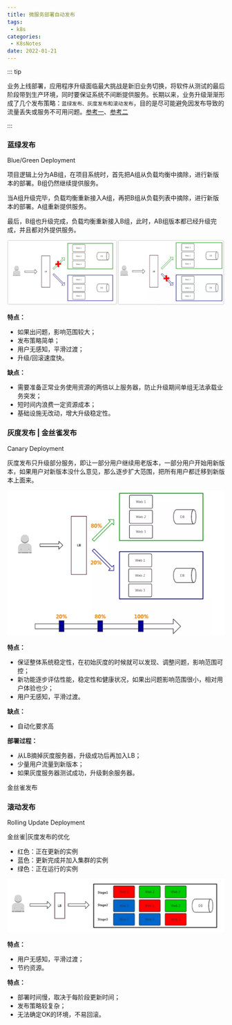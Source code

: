 ```yaml
---
title: 微服务部署自动发布
tags:
 - k8s
categories:
 - K8sNotes
date: 2022-01-21
---
```


::: tip

业务上线部署，应用程序升级面临最大挑战是新旧业务切换，将软件从测试的最后阶段带到生产环境，同时要保证系统不间断提供服务。长期以来，业务升级渐渐形成了几个发布策略：`蓝绿发布、灰度发布和滚动发布`，目的是尽可能避免因发布导致的流量丢失或服务不可用问题。[参考一](https://www.cnblogs.com/nulige/articles/10929182.html)、[参考二](https://www.jianshu.com/p/5ad1fe9ce448)

:::

<!-- more -->

### 蓝绿发布

Blue/Green Deployment

项目逻辑上分为AB组，在项目系统时，首先把A组从负载均衡中摘除，进行新版本的部署。B组仍然继续提供服务。

当A组升级完毕，负载均衡重新接入A组，再把B组从负载列表中摘除，进行新版本的部署。A组重新提供服务。

最后，B组也升级完成，负载均衡重新接入B组，此时，AB组版本都已经升级完成，并且都对外提供服务。

![image-20220121134016003](./images/image-20220121134016003.png)

**特点：**

- 如果出问题，影响范围较大；
- 发布策略简单；
- 用户无感知，平滑过渡；
- 升级/回滚速度快。

**缺点：**

- 需要准备正常业务使用资源的两倍以上服务器，防止升级期间单组无法承载业务突发；
- 短时间内浪费一定资源成本；
- 基础设施无改动，增大升级稳定性。



### 灰度发布 | 金丝雀发布

Canary Deployment

灰度发布只升级部分服务，即让一部分用户继续用老版本，一部分用户开始用新版本，如果用户对新版本没什么意见，那么逐步扩大范围，把所有用户都迁移到新版本上面来。

![image-20220121134613839](./images/image-20220121134613839.png)

**特点：**

- 保证整体系统稳定性，在初始灰度的时候就可以发现、调整问题，影响范围可控；
- 新功能逐步评估性能，稳定性和健康状况，如果出问题影响范围很小，相对用户体验也少；
- 用户无感知，平滑过渡。

**缺点：**

- 自动化要求高

**部署过程：**

- 从LB摘掉灰度服务器，升级成功后再加入LB；
- 少量用户流量到新版本；
- 如果灰度服务器测试成功，升级剩余服务器。

金丝雀发布

### 滚动发布

Rolling Update Deployment

金丝雀|灰度发布的优化

- 红色：正在更新的实例
- 蓝色：更新完成并加入集群的实例
- 绿色：正在运行的实例

![image-20220121140434954](./images/image-20220121140434954.png)

**特点：**

- 用户无感知，平滑过渡；
- 节约资源。

**特点：**

* 部署时间慢，取决于每阶段更新时间；
* 发布策略较复杂；
* 无法确定OK的环境，不易回滚。

### 